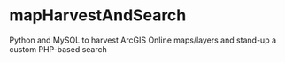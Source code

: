 # mapHarvestAndSearch
Python and MySQL to harvest ArcGIS Online maps/layers and stand-up a custom PHP-based search
